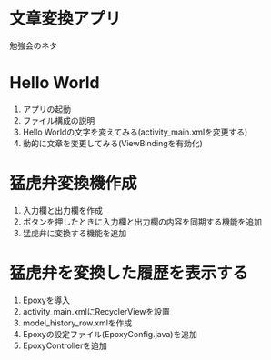 # 文章変換アプリ

勉強会のネタ

# Hello World

1. アプリの起動
2. ファイル構成の説明
3. Hello Worldの文字を変えてみる(activity_main.xmlを変更する)
4. 動的に文章を変更してみる(ViewBindingを有効化)

# 猛虎弁変換機作成

1. 入力欄と出力欄を作成
2. ボタンを押したときに入力欄と出力欄の内容を同期する機能を追加
3. 猛虎弁に変換する機能を追加

# 猛虎弁を変換した履歴を表示する

1. Epoxyを導入
2. activity_main.xmlにRecyclerViewを設置
3. model_history_row.xmlを作成
4. Epoxyの設定ファイル(EpoxyConfig.java)を追加
5. EpoxyControllerを追加